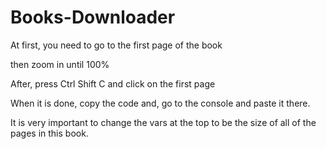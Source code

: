 # Books-Downloader
<p>At first, you need to go to the first page of the book</p>
<p>then zoom in until 100%</p>
<p>After, press Ctrl Shift C and click on the first page</p>
<p>When it is done, copy the code and, go to the console and paste it there.</p>
<p>It is very important to change the vars at the top to be the size of all of the pages in this book.</p>



